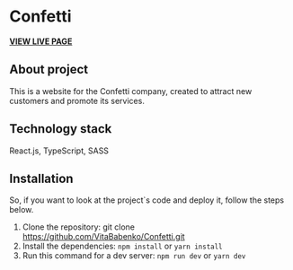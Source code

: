 # Confetti

**[VIEW LIVE PAGE](https://confetti-silk.vercel.app)**


## About project

   This is a website for the Confetti company, created to attract new customers and promote its services. 

 
## Technology stack

   React.js, TypeScript, SASS

 
## Installation

So, if you want to look at the project`s code and deploy it, follow the steps below.
1. Clone the repository:
git clone https://github.com/VitaBabenko/Confetti.git
2. Install the dependencies:
`npm install` or `yarn install`
3. Run this command for a dev server:
`npm run dev` or `yarn dev`






